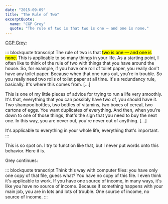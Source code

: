 ```yaml
---
date: "2015-09-09"
title: "The Rule of Two"
excerptQuote:
  name: "CGP Grey"
  quote: "The rule of two is that two is one — and one is none."
---
```


[CGP Grey](http://www.relay.fm/cortex/12):

::: blockquote transcript
The rule of two is that <mark>two is one — and one is none.</mark> This is applicable to so many things in your life. As a starting point, I often like to think of the rule of two with things that you have around the house. So, for example, if you have one roll of toilet paper, you really don't have any toilet paper. Because when that one runs out, you're in trouble. So you really need two rolls of toilet paper at all time. It's a redundancy rule, basically. It's where this comes from. […]

This is one of my little pieces of advice for trying to run a life very smoothly. It's that, everything that you can possibly have two of, you should have it. Two shampoo bottles, two bottles of vitamins, two boxes of cereal, two cartons of eggs. You want duplicates of everything. And then, when you're down to one of those things, that's the sign that you need to buy the next one. In this way, you are never out, you're never out of anything. […]

It's applicable to everything in your whole life, everything that's important.
:::

This is so spot on. I try to function like that, but I never put words onto this behavior. Here it is.

Grey continues:

::: blockquote transcript
Think this way with computer files: you have only one copy of that file, guess what? You have no copy of this file. I even think it's applicable to work. If you have one source of income, in many ways, it's like you have no source of income. Because if something happens with your main job, you are in lots and lots of trouble. One source of income, no source of income.
:::
